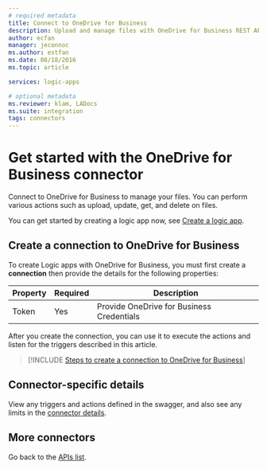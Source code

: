 ```yaml
---
# required metadata
title: Connect to OneDrive for Business
description: Upload and manage files with OneDrive for Business REST APIs and Azure Logic Apps 
author: ecfan
manager: jeconnoc
ms.author: estfan
ms.date: 08/18/2016
ms.topic: article

services: logic-apps

# optional metadata
ms.reviewer: klam, LADocs
ms.suite: integration
tags: connectors
---
```


# Get started with the OneDrive for Business connector
Connect to OneDrive for Business to manage your files. You can perform various actions such as upload, update, get, and delete on files.

You can get started by creating a logic app now, see [Create a logic app](../logic-apps/quickstart-create-first-logic-app-workflow.md).

## Create a connection to OneDrive for Business
To create Logic apps with OneDrive for Business, you must first create a **connection** then provide the details for the following properties:

| Property | Required | Description |
| --- | --- | --- |
| Token |Yes |Provide OneDrive for Business Credentials |

After you create the connection, you can use it to execute the actions and listen for the triggers described in this article.

> [!INCLUDE [Steps to create a connection to OneDrive for Business](../../includes/connectors-create-api-onedriveforbusiness.md)]
> 

## Connector-specific details

View any triggers and actions defined in the swagger, and also see any limits in the [connector details](/connectors/onedriveforbusinessconnector/).

## More connectors
Go back to the [APIs list](apis-list.md).